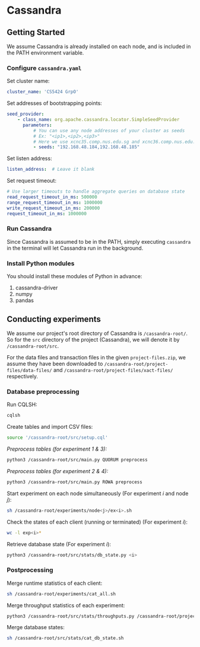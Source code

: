 # Cassandra

## Getting Started

We assume Cassandra is already installed on each node, and is included in the PATH environment variable.

### Configure `cassandra.yaml`
Set cluster name:
```yaml
cluster_name: 'CS5424 GrpO'
```
Set addresses of bootstrapping points:
```yaml
seed_provider:
    - class_name: org.apache.cassandra.locator.SimpleSeedProvider
      parameters:
          # You can use any node addresses of your cluster as seeds
          # Ex: "<ip1>,<ip2>,<ip3>"
          # Here we use xcnc35.comp.nus.edu.sg and xcnc36.comp.nus.edu.sg as seeds
          - seeds: "192.168.48.184,192.168.48.185"
```
Set listen address:
```yaml
listen_address:  # Leave it blank
```
Set request timeout:
```yaml
# Use larger timeouts to handle aggregate queries on database state
read_request_timeout_in_ms: 500000
range_request_timeout_in_ms: 1000000
write_request_timeout_in_ms: 200000
request_timeout_in_ms: 1000000
```

### Run Cassandra
Since Cassandra is assumed to be in the PATH, simply executing `cassandra` in the terminal will let Cassandra run in the background.

### Install Python modules
You should install these modules of Python in advance:
1. cassandra-driver
2. numpy
3. pandas

## Conducting experiments

We assume our project's root directory of Cassandra is `/cassandra-root/`. So for the `src` directory of the project (Cassandra), we will denote it by `/cassandra-root/src`.

For the data files and transaction files in the given `project-files.zip`, we assume they have been downloaded to `/cassandra-root/project-files/data-files/` and `/cassandra-root/project-files/xact-files/` respectively.

### Database preprocessing
Run CQLSH:
```bash
cqlsh
```
Create tables and import CSV files:
```bash
source '/cassandra-root/src/setup.cql'
```
_Preprocess tables (for experiment 1 & 3):_
```bash
python3 /cassandra-root/src/main.py QUORUM preprocess
```
_Preprocess tables (for experiment 2 & 4):_
```bash
python3 /cassandra-root/src/main.py ROWA preprocess
```
Start experiment on each node simultaneously
(For experiment _i_ and node _j_):
```bash
sh /cassandra-root/experiments/node<j>/ex<i>.sh
```
Check the states of each client  (running or terminated)
(For experiment _i_):
```bash
wc -l exp<i>*
```
Retrieve database state
(For experiment _i_):
```bash
python3 /cassandra-root/src/stats/db_state.py <i>
```

### Postprocessing
Merge runtime statistics of each client:
```bash
sh /cassandra-root/experiments/cat_all.sh
```
Merge throughput statistics of each experiment:
```bash
python3 /cassandra-root/src/stats/throughputs.py /cassandra-root/project-files/output-files/clients.csv
```
Merge database states:
```bash
sh /cassandra-root/src/stats/cat_db_state.sh
```
